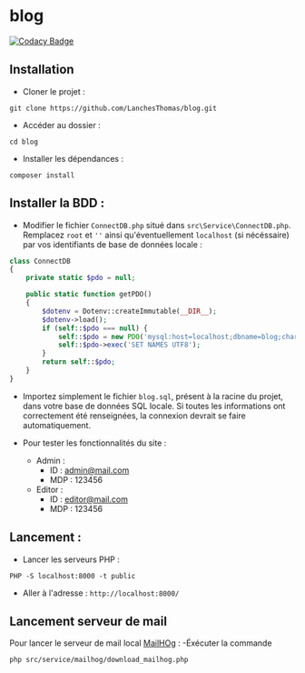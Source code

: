 # blog

[![Codacy Badge](https://app.codacy.com/project/badge/Grade/488b312a81ee4b34aefb38434234588a)](https://app.codacy.com/gh/LanchesThomas/blog/dashboard?utm_source=gh&utm_medium=referral&utm_content=&utm_campaign=Badge_grade)


## Installation
- Cloner le projet : 
```shell
git clone https://github.com/LanchesThomas/blog.git
```
- Accéder au dossier : 
```shell
cd blog
```
- Installer les dépendances : 
```shell
composer install
```

## Installer la BDD :
- Modifier le fichier `ConnectDB.php` situé dans `src\Service\ConnectDB.php`. Remplacez `root` et `''` ainsi qu'éventuellement `localhost` (si nécéssaire) par vos identifiants de base de données locale :
```php
class ConnectDB
{
    private static $pdo = null;

    public static function getPDO()
    {
        $dotenv = Dotenv::createImmutable(__DIR__);
        $dotenv->load();    
        if (self::$pdo === null) {
            self::$pdo = new PDO('mysql:host=localhost;dbname=blog;charset=UTF8', 'root', '', array(PDO::ATTR_DEFAULT_FETCH_MODE => PDO::FETCH_ASSOC, PDO::ATTR_ERRMODE => PDO::ERRMODE_EXCEPTION));
            self::$pdo->exec('SET NAMES UTF8');
        }
        return self::$pdo;
    }
}
```
- Importez simplement le fichier `blog.sql`, présent à la racine du projet, dans votre base de données SQL locale. Si toutes les informations ont correctement été renseignées, la connexion devrait se faire automatiquement.

- Pour tester les fonctionnalités du site : 
    - Admin : 
        - ID : admin@mail.com
        - MDP : 123456
    - Editor : 
        - ID : editor@mail.com
        - MDP : 123456

## Lancement :

- Lancer les serveurs PHP : 
```shell
PHP -S localhost:8000 -t public
```
- Aller à l'adresse : `http://localhost:8000/`

## Lancement serveur de mail

Pour lancer le serveur de mail local [MailHOg](https://github.com/mailhog/MailHog) :
-Éxécuter la commande
```shell
php src/service/mailhog/download_mailhog.php
``` 
